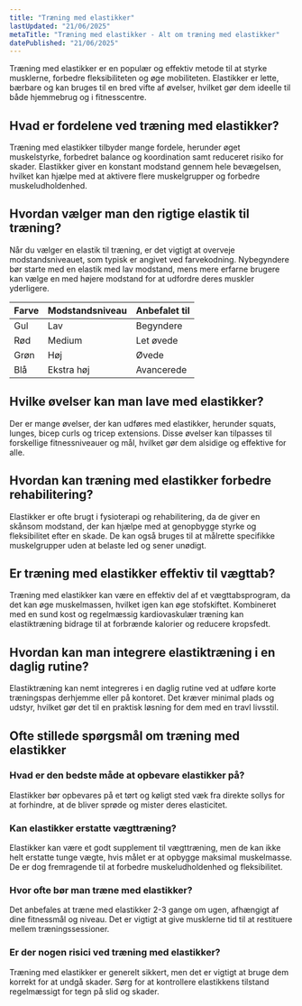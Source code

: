 ```yaml
---
title: "Træning med elastikker"
lastUpdated: "21/06/2025"
metaTitle: "Træning med elastikker - Alt om træning med elastikker"
datePublished: "21/06/2025"
---
```


Træning med elastikker er en populær og effektiv metode til at styrke musklerne, forbedre fleksibiliteten og øge mobiliteten. Elastikker er lette, bærbare og kan bruges til en bred vifte af øvelser, hvilket gør dem ideelle til både hjemmebrug og i fitnesscentre.

## Hvad er fordelene ved træning med elastikker?

Træning med elastikker tilbyder mange fordele, herunder øget muskelstyrke, forbedret balance og koordination samt reduceret risiko for skader. Elastikker giver en konstant modstand gennem hele bevægelsen, hvilket kan hjælpe med at aktivere flere muskelgrupper og forbedre muskeludholdenhed.

## Hvordan vælger man den rigtige elastik til træning?

Når du vælger en elastik til træning, er det vigtigt at overveje modstandsniveauet, som typisk er angivet ved farvekodning. Nybegyndere bør starte med en elastik med lav modstand, mens mere erfarne brugere kan vælge en med højere modstand for at udfordre deres muskler yderligere.

| Farve | Modstandsniveau | Anbefalet til |
|-------|-----------------|---------------|
| Gul   | Lav             | Begyndere     |
| Rød   | Medium          | Let øvede     |
| Grøn  | Høj             | Øvede         |
| Blå   | Ekstra høj      | Avancerede    |

## Hvilke øvelser kan man lave med elastikker?

Der er mange øvelser, der kan udføres med elastikker, herunder squats, lunges, bicep curls og tricep extensions. Disse øvelser kan tilpasses til forskellige fitnessniveauer og mål, hvilket gør dem alsidige og effektive for alle.

## Hvordan kan træning med elastikker forbedre rehabilitering?

Elastikker er ofte brugt i fysioterapi og rehabilitering, da de giver en skånsom modstand, der kan hjælpe med at genopbygge styrke og fleksibilitet efter en skade. De kan også bruges til at målrette specifikke muskelgrupper uden at belaste led og sener unødigt.

## Er træning med elastikker effektiv til vægttab?

Træning med elastikker kan være en effektiv del af et vægttabsprogram, da det kan øge muskelmassen, hvilket igen kan øge stofskiftet. Kombineret med en sund kost og regelmæssig kardiovaskulær træning kan elastiktræning bidrage til at forbrænde kalorier og reducere kropsfedt.

## Hvordan kan man integrere elastiktræning i en daglig rutine?

Elastiktræning kan nemt integreres i en daglig rutine ved at udføre korte træningspas derhjemme eller på kontoret. Det kræver minimal plads og udstyr, hvilket gør det til en praktisk løsning for dem med en travl livsstil.

## Ofte stillede spørgsmål om træning med elastikker

### Hvad er den bedste måde at opbevare elastikker på?

Elastikker bør opbevares på et tørt og køligt sted væk fra direkte sollys for at forhindre, at de bliver sprøde og mister deres elasticitet.

### Kan elastikker erstatte vægttræning?

Elastikker kan være et godt supplement til vægttræning, men de kan ikke helt erstatte tunge vægte, hvis målet er at opbygge maksimal muskelmasse. De er dog fremragende til at forbedre muskeludholdenhed og fleksibilitet.

### Hvor ofte bør man træne med elastikker?

Det anbefales at træne med elastikker 2-3 gange om ugen, afhængigt af dine fitnessmål og niveau. Det er vigtigt at give musklerne tid til at restituere mellem træningssessioner.

### Er der nogen risici ved træning med elastikker?

Træning med elastikker er generelt sikkert, men det er vigtigt at bruge dem korrekt for at undgå skader. Sørg for at kontrollere elastikkens tilstand regelmæssigt for tegn på slid og skader.